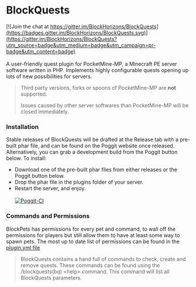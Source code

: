 # BlockQuests

[![Join the chat at https://gitter.im/BlockHorizons/BlockQuests](https://badges.gitter.im/BlockHorizons/BlockQuests.svg)](https://gitter.im/BlockHorizons/BlockQuests?utm_source=badge&utm_medium=badge&utm_campaign=pr-badge&utm_content=badge)<br><br>
A user-friendly quest plugin for PocketMine-MP, a Minecraft PE server software written in PHP. Implements highly configurable quests opening up lots of new possibilities for servers.

> Third party versions, forks or spoons of PocketMine-MP are **not** supported.
>
> Issues caused by other server softwares than PocketMine-MP will be closed immediately.

### Installation
Stable releases of BlockQuests will be drafted at the Release tab with a pre-built phar file, and can be found on the Poggit website once released. Alternatively, you can grab a development build from the Poggit button below.
To install:
- Download one of the pre-built phar files from either releases or the Poggit button below.
- Drop the phar file in the plugins folder of your server.
- Restart the server, and enjoy.<br><br>
[![Poggit-CI](https://poggit.pmmp.io/ci.shield/BlockHorizons/BlockQuests/BlockQuests)](https://poggit.pmmp.io/ci/BlockHorizons/BlockQuests/BlockQuests)<br>

### Commands and Permissions
BlockPets has permissions for every pet and command, to wall off the permissions for players but still allow them to have at least some way to spawn pets. The most up to date list of permissions can be found in the [plugin.yml file](https://github.com/BlockHorizons/BlockPets/blob/master/plugin.yml)<br>

> BlockQuests contains a hand full of commands to check, create and remove quests. These commands can be found using the /blockquests(bq) \<help\> command. This command will list all BlockQuests parameters.
